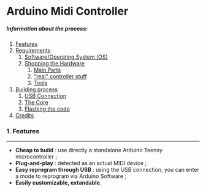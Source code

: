 Arduino Midi Controller
======================
##### Information about the process:

1. [Features](#features)
2. [Requirements](#requirements)
   1. [Software/Operating System (OS)](#software)
   2. [Shopping the Hardware](#hardware)
      1. [Main Parts](#mparts)
      2. ["real" controller stuff](#cparts)
      3. [Tools](#tools)
3. [Building process](#building)
   1. [USB Connection](#usb)
   2. [The Core](#core)
   3. [Flashing the code](#code)
4. [Credits](#credits)

<a name="features"></a>
### 1. Features
-------------------
- **Cheap to build** : use directly a standalone Arduino Teensy microcontroller ;
- **Plug-and-play** : detected as an actual MIDI device ;
- **Easy reprogram through USB** : using the USB connection, you can enter a mode to reprogram via Arduino Software ;
- **Easily customizable, extandable**.